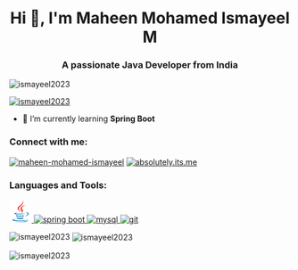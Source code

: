 <h1 align="center">Hi 👋, I'm Maheen Mohamed Ismayeel M</h1>
<h3 align="center">A passionate Java Developer from India</h3>

<p align="left"> <img src="https://komarev.com/ghpvc/?username=ismayeel2023&label=Profile%20views&color=0e75b6&style=flat" alt="ismayeel2023" /> </p>

<p align="left"> <a href="https://github.com/ryo-ma/github-profile-trophy"><img src="https://github-profile-trophy.vercel.app/?username=ismayeel2023" alt="ismayeel2023" /></a> </p>

- 🌱 I’m currently learning **Spring Boot**

<h3 align="left">Connect with me:</h3>
<p align="left">
<a href="https://linkedin.com/in/maheen-mohamed-ismayeel" target="blank"><img align="center" src="https://raw.githubusercontent.com/rahuldkjain/github-profile-readme-generator/master/src/images/icons/Social/linked-in-alt.svg" alt="maheen-mohamed-ismayeel" height="30" width="40" /></a>
<a href="https://instagram.com/absolutely.its.me" target="blank"><img align="center" src="https://raw.githubusercontent.com/rahuldkjain/github-profile-readme-generator/master/src/images/icons/Social/instagram.svg" alt="absolutely.its.me" height="30" width="40" /></a>
</p>

<h3 align="left">Languages and Tools:</h3>
<p align="left"> 
  <a href="https://www.java.com" target="_blank" rel="noreferrer"> <img src="https://raw.githubusercontent.com/devicons/devicon/master/icons/java/java-original.svg" alt="java" width="40" height="40"/> </a> 
  <a href="https://spring.io/projects/spring-boot" target="_blank" rel="noreferrer"> <img src="https://www.vectorlogo.zone/logos/springio/springio-icon.svg" alt="spring boot" width="40" height="40"/> </a>
  <a href="https://www.mysql.com/" target="_blank" rel="noreferrer"> <img src="https://www.vectorlogo.zone/logos/mysql/mysql-official.svg" alt="mysql" width="40" height="40"/> </a>
  <a href="https://git-scm.com/" target="_blank" rel="noreferrer"> <img src="https://www.vectorlogo.zone/logos/git-scm/git-scm-icon.svg" alt="git" width="40" height="40"/> </a>
</p>

<p><img align="left" src="https://github-readme-stats.vercel.app/api/top-langs?username=ismayeel2023&show_icons=true&locale=en&layout=compact" alt="ismayeel2023" /></p>

<p>&nbsp;<img align="center" src="https://github-readme-stats.vercel.app/api?username=ismayeel2023&show_icons=true&locale=en" alt="ismayeel2023" /></p>

<p><img align="center" src="https://github-readme-streak-stats.herokuapp.com/?user=ismayeel2023&" alt="ismayeel2023" /></p>
